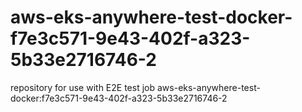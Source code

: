 # aws-eks-anywhere-test-docker-f7e3c571-9e43-402f-a323-5b33e2716746-2
repository for use with E2E test job aws-eks-anywhere-test-docker:f7e3c571-9e43-402f-a323-5b33e2716746-2
